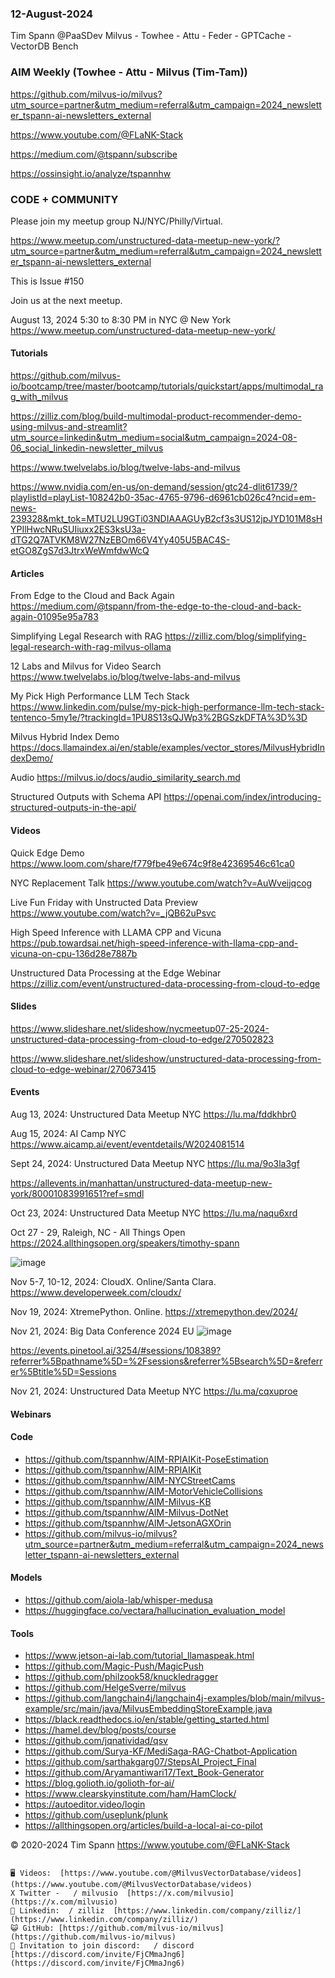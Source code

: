 ### 12-August-2024
Tim Spann @PaaSDev
Milvus - Towhee - Attu - Feder - GPTCache - VectorDB Bench

### AIM Weekly (Towhee - Attu - Milvus (Tim-Tam))

https://github.com/milvus-io/milvus?utm_source=partner&utm_medium=referral&utm_campaign=2024_newsletter_tspann-ai-newsletters_external

https://www.youtube.com/@FLaNK-Stack

https://medium.com/@tspann/subscribe

https://ossinsight.io/analyze/tspannhw


### CODE + COMMUNITY

Please join my meetup group NJ/NYC/Philly/Virtual. 

https://www.meetup.com/unstructured-data-meetup-new-york/?utm_source=partner&utm_medium=referral&utm_campaign=2024_newsletter_tspann-ai-newsletters_external

This is Issue #150

Join us at the next meetup.

August 13, 2024 5:30 to 8:30 PM in NYC @ 
New York
https://www.meetup.com/unstructured-data-meetup-new-york/



#### Tutorials

https://github.com/milvus-io/bootcamp/tree/master/bootcamp/tutorials/quickstart/apps/multimodal_rag_with_milvus

https://zilliz.com/blog/build-multimodal-product-recommender-demo-using-milvus-and-streamlit?utm_source=linkedin&utm_medium=social&utm_campaign=2024-08-06_social_linkedin-newsletter_milvus

https://www.twelvelabs.io/blog/twelve-labs-and-milvus

https://www.nvidia.com/en-us/on-demand/session/gtc24-dlit61739/?playlistId=playList-108242b0-35ac-4765-9796-d6961cb026c4?ncid=em-news-239328&mkt_tok=MTU2LU9GTi03NDIAAAGUyB2cf3s3US12jpJYD101M8sHYPIlHwcNRuSUIiuxx2ES3ksU3a-dTG2Q7ATVKM8W27NzEBOm66V4Yy405U5BAC4S-etGO8ZgS7d3JtrxWeWmfdwWcQ



#### Articles

From Edge to the Cloud and Back Again
https://medium.com/@tspann/from-the-edge-to-the-cloud-and-back-again-01095e95a783

Simplifying Legal Research with RAG
https://zilliz.com/blog/simplifying-legal-research-with-rag-milvus-ollama

12 Labs and Milvus for Video Search
https://www.twelvelabs.io/blog/twelve-labs-and-milvus

My Pick High Performance LLM Tech Stack
https://www.linkedin.com/pulse/my-pick-high-performance-llm-tech-stack-tentenco-5my1e/?trackingId=1PU8S13sQJWp3%2BGSzkDFTA%3D%3D

Milvus Hybrid Index Demo
https://docs.llamaindex.ai/en/stable/examples/vector_stores/MilvusHybridIndexDemo/

Audio
https://milvus.io/docs/audio_similarity_search.md

Structured Outputs with Schema API
https://openai.com/index/introducing-structured-outputs-in-the-api/


#### Videos

Quick Edge Demo
https://www.loom.com/share/f779fbe49e674c9f8e42369546c61ca0

NYC Replacement Talk
https://www.youtube.com/watch?v=AuWveijqcog

Live Fun Friday with Unstructed Data Preview
https://www.youtube.com/watch?v=_jQB62uPsvc

High Speed Inference with LLAMA CPP and Vicuna
https://pub.towardsai.net/high-speed-inference-with-llama-cpp-and-vicuna-on-cpu-136d28e7887b

Unstructured Data Processing at the Edge Webinar
https://zilliz.com/event/unstructured-data-processing-from-cloud-to-edge


#### Slides

https://www.slideshare.net/slideshow/nycmeetup07-25-2024-unstructured-data-processing-from-cloud-to-edge/270502823

https://www.slideshare.net/slideshow/unstructured-data-processing-from-cloud-to-edge-webinar/270673415



#### Events

Aug 13, 2024:   Unstructured Data Meetup NYC
https://lu.ma/fddkhbr0

Aug 15, 2024:   AI Camp NYC
https://www.aicamp.ai/event/eventdetails/W2024081514

Sept 24, 2024:  Unstructured Data Meetup NYC
https://lu.ma/9o3la3gf

https://allevents.in/manhattan/unstructured-data-meetup-new-york/80001083991651?ref=smdl

Oct 23, 2024:   Unstructured Data Meetup NYC
https://lu.ma/naqu6xrd

Oct 27 - 29, Raleigh, NC - All Things Open
https://2024.allthingsopen.org/speakers/timothy-spann

![image](https://github.com/tspannhw/FLiPStackWeekly/assets/18673814/2aae6f12-713b-473a-8d6c-38ec969aa811)

Nov 5-7, 10-12, 2024:  CloudX.  Online/Santa Clara. https://www.developerweek.com/cloudx/

Nov 19, 2024: XtremePython. Online.
https://xtremepython.dev/2024/

Nov 21, 2024: Big Data Conference 2024 EU
![image](https://github.com/user-attachments/assets/e81fb929-0f82-418f-bd14-58288cb03b9a)

https://events.pinetool.ai/3254/#sessions/108389?referrer%5Bpathname%5D=%2Fsessions&referrer%5Bsearch%5D=&referrer%5Btitle%5D=Sessions

Nov 21, 2024:    Unstructured Data Meetup NYC
https://lu.ma/cqxuproe


#### Webinars


#### Code

* https://github.com/tspannhw/AIM-RPIAIKit-PoseEstimation
* https://github.com/tspannhw/AIM-RPIAIKit
* https://github.com/tspannhw/AIM-NYCStreetCams
* https://github.com/tspannhw/AIM-MotorVehicleCollisions
* https://github.com/tspannhw/AIM-Milvus-KB
* https://github.com/tspannhw/AIM-Milvus-DotNet
* https://github.com/tspannhw/AIM-JetsonAGXOrin
* https://github.com/milvus-io/milvus?utm_source=partner&utm_medium=referral&utm_campaign=2024_newsletter_tspann-ai-newsletters_external


#### Models

* https://github.com/aiola-lab/whisper-medusa
* https://huggingface.co/vectara/hallucination_evaluation_model

  
#### Tools

* https://www.jetson-ai-lab.com/tutorial_llamaspeak.html
* https://github.com/Magic-Push/MagicPush
* https://github.com/philzook58/knuckledragger
* https://github.com/HelgeSverre/milvus
* https://github.com/langchain4j/langchain4j-examples/blob/main/milvus-example/src/main/java/MilvusEmbeddingStoreExample.java
* https://black.readthedocs.io/en/stable/getting_started.html
* https://hamel.dev/blog/posts/course
* https://github.com/jqnatividad/qsv
* https://github.com/Surya-KF/MediSaga-RAG-Chatbot-Application
* https://github.com/sarthakgarg07/StepsAI_Project_Final
* https://github.com/Aryamantiwari17/Text_Book-Generator
* https://blog.golioth.io/golioth-for-ai/
* https://www.clearskyinstitute.com/ham/HamClock/
* https://autoeditor.video/login
* https://github.com/useplunk/plunk
* https://allthingsopen.org/articles/build-a-local-ai-co-pilot
  

&copy; 2020-2024 Tim Spann  https://www.youtube.com/@FLaNK-Stack


~~~~~~~~~~~~~~~ CONNECT ~~~~~~~~~~~~~~~

🖥️ Videos:  [https://www.youtube.com/@MilvusVectorDatabase/videos](https://www.youtube.com/@MilvusVectorDatabase/videos)
X Twitter -   / milvusio  [https://x.com/milvusio](https://x.com/milvusio)
🔗 Linkedin:  / zilliz  [https://www.linkedin.com/company/zilliz/](https://www.linkedin.com/company/zilliz/)
😺 GitHub: [https://github.com/milvus-io/milvus](https://github.com/milvus-io/milvus)
🦾 Invitation to join discord:   / discord  [https://discord.com/invite/FjCMmaJng6](https://discord.com/invite/FjCMmaJng6)
